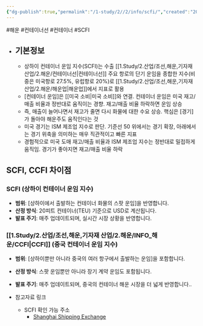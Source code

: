 ```yaml
---
{"dg-publish":true,"permalink":"/1-study/2//2/info/scfi/","created":"2024-11-20T21:02:29.339+09:00","updated":"2025-06-03T20:07:21.748+09:00"}
---
```


#해운  #컨테이너선 #컨테이너 #SCFI 

- ## 기본정보
	- 상하이 컨테이너 운임 지수(SCFI)는 수출 [[1.Study/2.산업/조선,해운,기자재 산업/2.해운/컨테이너선\|컨테이너선]] 주요 항로의 단기 운임을 종합한 지수(비중은 미국항로 27.5%, 유럽항로 20%)로 [[1.Study/2.산업/조선,해운,기자재 산업/2.해운/해운업\|해운업]]에서 지표로 활용
	- [컨테이너 운임]은 [[미국 소비\|미국 소비]]와 연결. 컨테이너 운임은 미국 재고/매출 비율과 정반대로 움직이는 경향. 재고/매출 비율 하락하면 운임 상승
	- 즉, 매출이 늘어나면서 재고가 줄면 다시 화물에 대한 수요 상승. 핵심은 [경기]가 돌아야 해운주도 움직인다는 것
	- 미국 경기는 ISM 제조업 지수로 판단. 기준선 50 위에서는 경기 확장, 아래에서는 경기 위축을 의미하는 매우 직관적이고 빠른 지표
	- 경험적으로 미국 도매 재고/매출 비율과 ISM 제조업 지수는 정반대로 밀접하게 움직임. 경기가 좋아지면 재고/매출 비율 하락

## **SCFI**, **CCFI** 차이점

### SCFI (상하이 컨테이너 운임 지수)

- **범위**: [상하이에서 출발하는 컨테이너 화물의 스팟 운임]을 반영합니다.
- **산정 방식**: 20피트 컨테이너(TEU) 기준으로 USD로 계산됩니다.
- **발표 주기**: 매주 업데이트되며, 실시간 시장 상황을 반영합니다.

### [[1.Study/2.산업/조선,해운,기자재 산업/2.해운/INFO_해운/CCFI\|CCFI]] (중국 컨테이너 운임 지수)

- **범위**: [상하이뿐만 아니라 중국의 여러 항구에서 출발하는 운임]을 포함합니다.
- **산정 방식**: 스팟 운임뿐만 아니라 장기 계약 운임도 포함됩니다.
- **발표 주기**: 매주 업데이트되며, 중국의 컨테이너 해운 시장을 더 넓게 반영합니다..


- 참고자료 링크
	- SCFI 확인 가능 주소
		- [Shanghai Shipping Exchange](https://en.sse.net.cn/indices/scfinew.jsp)

